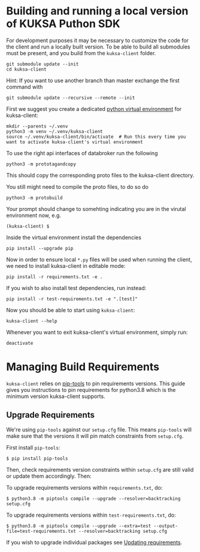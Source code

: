 # Building and running a local version of KUKSA Puthon SDK

For development purposes it may be necessary to customize the code for the client and run a locally built version. To be able to build all submodules must be present, and you build from the `kuksa-client` folder.

```console
git submodule update --init
cd kuksa-client
```

Hint: If you want to use another branch than master exchange the first command with

```console
git submodule update --recursive --remote --init
```

First we suggest you create a dedicated [python virtual environment](https://docs.python.org/3/library/venv.html) for kuksa-client:

```console
mkdir --parents ~/.venv
python3 -m venv ~/.venv/kuksa-client
source ~/.venv/kuksa-client/bin/activate  # Run this every time you want to activate kuksa-client's virtual environment
```

To use the right api interfaces of databroker run the following

```console
python3 -m prototagandcopy
```

This should copy the corresponding proto files to the kuksa-client directory.

You still might need to compile the proto files, to do so do

```console
python3 -m protobuild
```

Your prompt should change to somehting indicating you are in the virutal environment now, e.g.

```console
(kuksa-client) $
```
Inside the virtual environment install the dependencies
```console
pip install --upgrade pip
```

Now in order to ensure local `*.py` files will be used when running the client, we need to install kuksa-client in editable mode:

```console
pip install -r requirements.txt -e .
```

If you wish to also install test dependencies, run instead:

```console
pip install -r test-requirements.txt -e ".[test]"
```

Now you should be able to start using `kuksa-client`:
```console
kuksa-client --help
```

Whenever you want to exit kuksa-client's virtual environment, simply run:
```console
deactivate
```

# Managing Build Requirements

`kuksa-client` relies on [pip-tools](https://pip-tools.readthedocs.io/en/latest/) to pin requirements versions.
This guide gives you instructions to pin requirements for python3.8 which is the minimum version kuksa-client supports.

## Upgrade Requirements

We're using `pip-tools` against our `setup.cfg` file. This means `pip-tools` will make sure that the versions it will pin
match constraints from `setup.cfg`.

First install `pip-tools`:
```console
$ pip install pip-tools
```

Then, check requirements version constraints within `setup.cfg` are still valid or update them accordingly.
Then:

To upgrade requirements versions within `requirements.txt`, do:
```console
$ python3.8 -m piptools compile --upgrade --resolver=backtracking setup.cfg
```

To upgrade requirements versions within `test-requirements.txt`, do:
```console
$ python3.8 -m piptools compile --upgrade --extra=test --output-file=test-requirements.txt --resolver=backtracking setup.cfg
```

If you wish to upgrade individual packages see [Updating requirements](https://pip-tools.readthedocs.io/en/latest/#updating-requirements).
